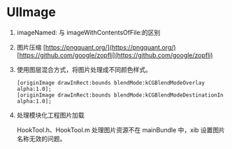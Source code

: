 # UIImage

1. imageNamed: 与 imageWithContentsOfFile:的区别

2. 图片压缩 [https://pngquant.org/](https://pngquant.org/)
[https://github.com/google/zopfli](https://github.com/google/zopfli)

3. 使用图层混合方式，将图片处理成不同颜色样式。

	```
	[originImage drawInRect:bounds blendMode:kCGBlendModeOverlay alpha:1.0];
	[originImage drawInRect:bounds blendMode:kCGBlendModeDestinationIn alpha:1.0];
	```
	
4. 处理模块化工程图片加载
	
	HookTool.h、HookTool.m 处理图片资源不在 mainBundle 中，xib 设置图片名称无效的问题。